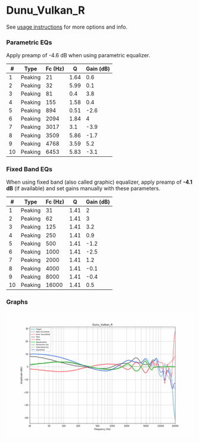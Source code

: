 # Dunu_Vulkan_R
See [usage instructions](https://github.com/jaakkopasanen/AutoEq#usage) for more options and info.

### Parametric EQs
Apply preamp of -4.6 dB when using parametric equalizer.

|   # | Type    |   Fc (Hz) |    Q |   Gain (dB) |
|-----|---------|-----------|------|-------------|
|   1 | Peaking |        21 | 1.64 |         0.6 |
|   2 | Peaking |        32 | 5.99 |         0.1 |
|   3 | Peaking |        81 | 0.4  |         3.8 |
|   4 | Peaking |       155 | 1.58 |         0.4 |
|   5 | Peaking |       894 | 0.51 |        -2.6 |
|   6 | Peaking |      2094 | 1.84 |         4   |
|   7 | Peaking |      3017 | 3.1  |        -3.9 |
|   8 | Peaking |      3509 | 5.86 |        -1.7 |
|   9 | Peaking |      4768 | 3.59 |         5.2 |
|  10 | Peaking |      6453 | 5.83 |        -3.1 |

### Fixed Band EQs
When using fixed band (also called graphic) equalizer, apply preamp of **-4.1 dB** (if available) and set gains manually with these parameters.

|   # | Type    |   Fc (Hz) |    Q |   Gain (dB) |
|-----|---------|-----------|------|-------------|
|   1 | Peaking |        31 | 1.41 |         2   |
|   2 | Peaking |        62 | 1.41 |         3   |
|   3 | Peaking |       125 | 1.41 |         3.2 |
|   4 | Peaking |       250 | 1.41 |         0.9 |
|   5 | Peaking |       500 | 1.41 |        -1.2 |
|   6 | Peaking |      1000 | 1.41 |        -2.5 |
|   7 | Peaking |      2000 | 1.41 |         1.2 |
|   8 | Peaking |      4000 | 1.41 |        -0.1 |
|   9 | Peaking |      8000 | 1.41 |        -0.4 |
|  10 | Peaking |     16000 | 1.41 |         0.5 |

### Graphs
![](./Dunu_Vulkan_R.png)
